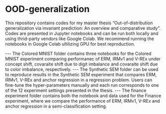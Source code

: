 # OOD-generalization

This repository contains codes for my master thesis “Out-of-distribution generalization via invariant prediction: An overview and comparative study”. Codes are presented in Jupyter notebooks and can be run both locally and using thrid-party vendors like Google Colab. We recommend running the notebooks in Google Colab ultilizing GPU for best reproduction.

--- The Colored MNIST folder contains three notebooks for the Colored MNIST experiment comparing performanec of ERM, IRMv1 and V-REx under concept shift, covaraite shift due to digit imbalance and covaraite shift due to color imbalance, respectively.
--- The Synthetic SEM folder can be used to reproduce results in the Synthetic SEM experiment that compares ERM, IRMv1, V-REx and anchor regression in a regression problem. Users can fine-tune the hyper-parameters manually and each run corresponds to one of the 12 experiment settings presented in the thesis.
--- The finance experiment folder contains both the notebook and data used for the Finance experiment, where we compare the performance of ERM, IRMv1, V-REx and anchor regression in a semi-classification setting.
